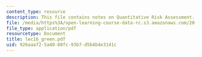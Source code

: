 ```yaml
---
content_type: resource
description: This file contains notes on Quantitative Risk Assessment.
file: /media/https%3A/open-learning-course-data-rc.s3.amazonaws.com/20-104j-chemicals-in-the-environment-toxicology-and-public-health-be-104j-spring-2005/926aaa725a4008fc93b7d5b4b4e3141c_lec16_green.pdf
file_type: application/pdf
resourcetype: Document
title: lec16_green.pdf
uid: 926aaa72-5a40-08fc-93b7-d5b4b4e3141c
---
```

